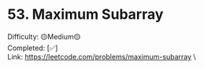 # 53. Maximum Subarray

Difficulty: 🟡Medium🟡 \
Completed: [✅] \
Link: https://leetcode.com/problems/maximum-subarray \
